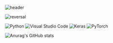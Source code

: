 ![header](https://capsule-render.vercel.app/api?color=gradient&customColorList=0,2,2,5,30)

![reversal](https://capsule-render.vercel.app/api?type=rect&text=ML/DL%20Engineer&fontAlign=30&fontSize=30&desc=Computer%20Vision&descAlign=60&descAlignY=50&theme=radical)

 ![Python](https://img.shields.io/badge/python-3670A0?style=for-the-badge&logo=python&logoColor=ffdd54) ![Visual Studio Code](https://img.shields.io/badge/Visual%20Studio%20Code-0078d7.svg?style=for-the-badge&logo=visual-studio-code&logoColor=white) ![Keras](https://img.shields.io/badge/Keras-%23D00000.svg?style=for-the-badge&logo=Keras&logoColor=white) ![PyTorch](https://img.shields.io/badge/PyTorch-%23EE4C2C.svg?style=for-the-badge&logo=PyTorch&logoColor=white)


![Anurag's GitHub stats](https://github-readme-stats.vercel.app/api?username=bomishot&show_icons=true&theme=radical)
